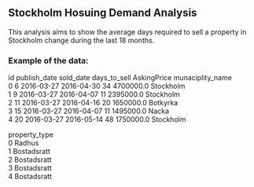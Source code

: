 ## Stockholm Hosuing Demand Analysis

This analysis aims to show the average days required to sell a property in Stockholm change during the last 18 months.

### Example of the data:
   id publish_date   sold_date  days_to_sell  AskingPrice munaciplity_name  \
0   6   2016-03-27  2016-04-30            34    4700000.0        Stockholm   
1   9   2016-03-27  2016-04-07            11    2395000.0        Stockholm   
2  11   2016-03-27  2016-04-16            20    1650000.0         Botkyrka   
3  15   2016-03-27  2016-04-07            11    1495000.0            Nacka   
4  20   2016-03-27  2016-05-14            48    1750000.0        Stockholm   

  property_type  
0        Radhus  
1   Bostadsratt  
2   Bostadsratt  
3   Bostadsratt  
4   Bostadsratt
